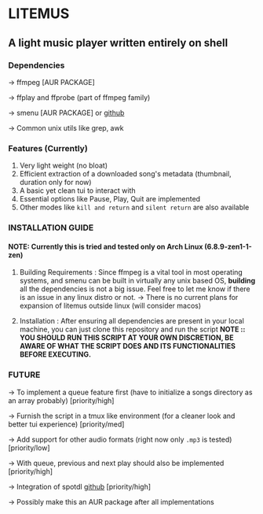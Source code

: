 # LITEMUS
## A light music player written entirely on shell

### Dependencies
-> ffmpeg [AUR PACKAGE]

-> ffplay and ffprobe (part of ffmpeg family)

-> smenu [AUR PACKAGE] or [github](https://github.com/p-gen/smenu)

-> Common unix utils like grep, awk

### Features (Currently)
1. Very light weight (no bloat)
2. Efficient extraction of a downloaded song's metadata (thumbnail, duration only for now)
3. A basic yet clean tui to interact with
4. Essential options like Pause, Play, Quit are implemented
5. Other modes like `kill and return` and `silent return` are also available

### INSTALLATION GUIDE
#### NOTE: Currently this is tried and tested only on Arch Linux (6.8.9-zen1-1-zen)
1. Building Requirements :
Since ffmpeg is a vital tool in most operating systems, and smenu can be built in virtually any unix based OS, **building** all the dependencies is not a big issue.
Feel free to let me know if there is an issue in any linux distro or not.
-> There is no current plans for expansion of litemus outside linux (will consider macos)

2. Installation :
After ensuring all dependencies are present in your local machine, you can just clone this repository and run the script
**NOTE :: YOU SHOULD RUN THIS SCRIPT AT YOUR OWN DISCRETION, BE AWARE OF WHAT THE SCRIPT DOES AND ITS FUNCTIONALITIES BEFORE EXECUTING.**

### FUTURE
-> To implement a queue feature first (have to initialize a songs directory as an array probably) [priority/high]

-> Furnish the script in a tmux like environment (for a cleaner look and better tui experience) [priority/med]

-> Add support for other audio formats (right now only `.mp3` is tested) [priority/low]

-> With queue, previous and next play should also be implemented [priority/high]

-> Integration of spotdl [github](https://github.com/spotDL/spotify-downloader) [priority/high]

-> Possibly make this an AUR package after all implementations
